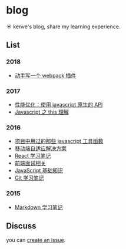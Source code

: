 # blog

:sunny: kenve's blog, share my learning experience.

## List

### 2018

- [动手写一个 webpack 插件](./2018/write-webpack-plugin.md)

### 2017

- [性能优化：使用 javascript 原生的 API](./2017/optimization-use-native-api.md)
- [Javascript 之 this 理解](./2017/javascript-this.md)

### 2016

- [项目中用过的那些 javascript 工具函数](./2016/javascript-utils.md)
- [移动端自适应解决方案](./2016/mobile-responsive-solution.md)
- [React 学习笔记](https://github.com/kenve/react-demo)
- [前端面试相关](./2016/frontend-interview.md)
- [JavaScript 基础知识](./2016/javascript-basic-knowledge.md)
- [Git 学习笔记](./2016/leangit.md)

### 2015

- [Markdown 学习笔记](./2015/mastering-markdown.md)

## Discuss

you can [create an issue](https://github.com/kenve/blog/issues/new).
